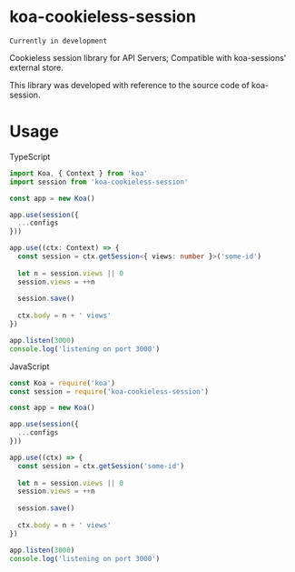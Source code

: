 # koa-cookieless-session
`Currently in development`

Cookieless session library for API Servers; Compatible with koa-sessions' external store.

This library was developed with reference to the source code of koa-session.

# Usage

TypeScript

```typescript
import Koa, { Context } from 'koa'
import session from 'koa-cookieless-session'

const app = new Koa()

app.use(session({
  ...configs
}))

app.use((ctx: Context) => {
  const session = ctx.getSession<{ views: number }>('some-id')
  
  let n = session.views || 0
  session.views = ++n
  
  session.save()
  
  ctx.body = n + ' views'
})

app.listen(3000)
console.log('listening on port 3000')
```

JavaScript

```javascript
const Koa = require('koa')
const session = require('koa-cookieless-session')

const app = new Koa()

app.use(session({
  ...configs
}))

app.use((ctx) => {
  const session = ctx.getSession('some-id')
  
  let n = session.views || 0
  session.views = ++n
  
  session.save()
  
  ctx.body = n + ' views'
})

app.listen(3000)
console.log('listening on port 3000')
```
